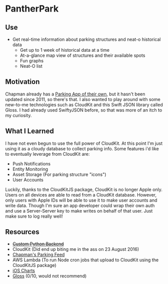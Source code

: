 # PantherPark

## Use

- Get real-time information about parking structures and neat-o historical data
  - Get up to 1 week of historical data at a time
  - At-a-glance map view of structures and their available spots
  - Fun graphs
  - Neat-O list

## Motivation

Chapman already has a [Parking App of their own](https://itunes.apple.com/us/app/chapman-parking/id468267844?mt=8), but it hasn't been updated since 2011, so there's that. I also wanted to play around with some new-to-me technologies such as CloudKit and this Swift JSON library called Gloss. I had already used SwiftyJSON before, so that was more of an itch to my curiosity.

## What I Learned

I have not even begun to use the full power of CloudKit. At this point I'm just using it as a cloudy database to collect parking info. Some features i'd like to eventually leverage from CloudKit are:
- Push Notifications
- Entity Monitoring
- Asset Storage (For parking structure "icons")
- User Accounts

Luckily, thanks to the CloudKitJS package, CloudKit is no longer Apple only. Users on all devices are able to read from a CloudKit database. However, only users with Apple IDs will be able to use it to make user accounts and write data. Though I'm sure an app developer could wrap their own auth and use a Server-Server key to make writes on behalf of that user. Just make sure to log really well!

## Resources

- ~~[Custom Python Backend](https://github.com/ciauri/stephenciauri.com/tree/master/app/mod_parking)~~
- CloudKit (Did end up biting me in the ass on 23 August 2016)
- [Chapman's Parking Feed](https://webfarm.chapman.edu/parkingservice/parkingservice/counts)
- AWS Lambda (To run Node cron jobs that upload to CloudKit using the CloudKitJS package)
- [iOS Charts](https://github.com/danielgindi/Charts)
- [Gloss](https://github.com/hkellaway/Gloss) (0/10, would not recommend)

